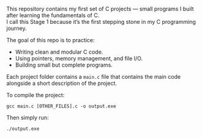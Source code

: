 This repository contains my first set of C projects — small programs I built after learning the fundamentals of C.\
I call this Stage 1 because it’s the first stepping stone in my C programming journey.

The goal of this repo is to practice:
- Writing clean and modular C code.
- Using pointers, memory management, and file I/O.
- Building small but complete programs.

Each project folder contains a `main.c` file that contains the main code alongside a short description of the project.

To compile the project:
```
gcc main.c [OTHER_FILES].c -o output.exe
```
Then simply run:
```
./output.exe
```